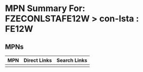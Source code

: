 



# MPN Summary For: FZECONLSTAFE12W > con-lsta : FE12W

## MPNs
  

|MPN|Direct Links|Search Links|
| :--- | :--- | :--- |
||||
